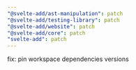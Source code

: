 ```yaml
---
"@svelte-add/ast-manipulation": patch
"@svelte-add/testing-library": patch
"@svelte-add/website": patch
"@svelte-add/core": patch
"svelte-add": patch
---
```


fix: pin workspace dependencies versions
